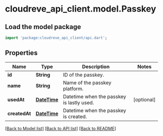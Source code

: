 # cloudreve_api_client.model.Passkey

## Load the model package
```dart
import 'package:cloudreve_api_client/api.dart';
```

## Properties
Name | Type | Description | Notes
------------ | ------------- | ------------- | -------------
**id** | **String** | ID of the passkey. | 
**name** | **String** | Name of the passkey platform. | 
**usedAt** | [**DateTime**](DateTime.md) | Datetime when the passkey is lastly used. | [optional] 
**createdAt** | [**DateTime**](DateTime.md) | Datetime when the passkey is created. | 

[[Back to Model list]](../README.md#documentation-for-models) [[Back to API list]](../README.md#documentation-for-api-endpoints) [[Back to README]](../README.md)


